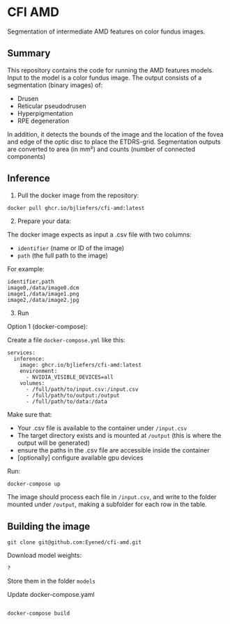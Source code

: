 # CFI AMD

Segmentation of intermediate AMD features on color fundus images.

## Summary

This repository contains the code for running the AMD features models.
Input to the model is a color fundus image.
The output consists of a segmentation (binary images) of:
 - Drusen
 - Reticular pseudodrusen
 - Hyperpigmentation
 - RPE degeneration

In addition, it detects the bounds of the image and the location of the fovea and edge of the optic disc to place the ETDRS-grid.
Segmentation outputs are converted to area (in mm²) and counts (number of connected components)

## Inference

1. Pull the docker image from the repository:
```sh
docker pull ghcr.io/bjliefers/cfi-amd:latest
```

2. Prepare your data:

The docker image expects as input a .csv file with two columns:
- `identifier` (name or ID of the image)
- `path` (the full path to the image)

For example:
```
identifier,path
image0,/data/image0.dcm
image1,/data/image1.png
image2,/data/image2.jpg
```
3. Run 

Option 1 (docker-compose):

Create a file `docker-compose.yml` like this:
```
services:
  inference:
    image: ghcr.io/bjliefers/cfi-amd:latest
    environment:
      - NVIDIA_VISIBLE_DEVICES=all
    volumes:
      - /full/path/to/input.csv:/input.csv
      - /full/path/to/output:/output
      - /full/path/to/data:/data
```
Make sure that:
- Your .csv file is available to the container under `/input.csv`
- The target directory exists and is mounted at `/output` (this is where the output will be generated)
- ensure the paths in the .csv file are accessible inside the container
- [optionally] configure available gpu devices

Run:
```
docker-compose up
```
The image should process each file in `/input.csv`, and write to the folder mounted under `/output`, making a subfolder for each row in the table.

## Building the image
```
git clone git@github.com:Eyened/cfi-amd.git
```
Download model weights:
```
?
```
Store them in the folder `models`

Update docker-compose.yaml
```

```

```
docker-compose build
```